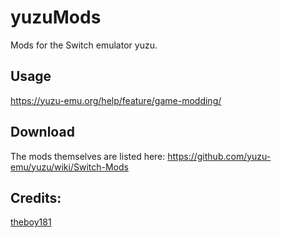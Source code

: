 # yuzuMods
Mods for the Switch emulator yuzu.

## Usage
https://yuzu-emu.org/help/feature/game-modding/

## Download
The mods themselves are listed here: https://github.com/yuzu-emu/yuzu/wiki/Switch-Mods

## Credits:
[theboy181](https://github.com/theboy181)
